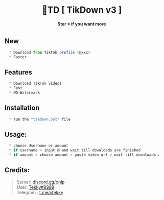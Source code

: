 # 


<h1 align="center">💎TD [ TikDown v3 ]</h1>

<p align='center'>
  <b>Star ⭐ if you want more</b><br>
</p>

## New
```js
  * Download from TikTok profile (@xxx)
  * Faster
```
## Features
```js
  * Download TikTok videos
  * Fast
  * NO Watermark
```

## Installation
```js
  * run the "tikdown.bat" file
```

##  Usage:
```js
  * choose Username or amount
  * if username > input @ and wait till downloads are finished
  * if amount > choose amount > paste video url > wait till downloads are finished
```

##  Credits:
 > Server: [discord.gg/onlp](https://discord.gg/onlp) <br>User: [Tekky#9999](https://mushroom.gg/tekky)
 <br>Telegram : [t.me/xtekky](https://t.me/xtekky)

